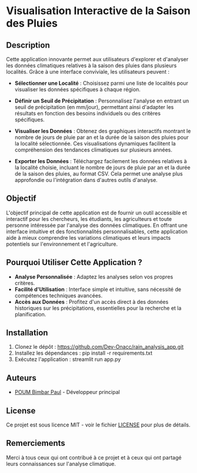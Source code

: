 # Visualisation Interactive de la Saison des Pluies

## Description

Cette application innovante permet aux utilisateurs d'explorer et d'analyser les données climatiques relatives à la saison des pluies dans plusieurs localités. Grâce à une interface conviviale, les utilisateurs peuvent :

- **Sélectionner une Localité** : Choisissez parmi une liste de localités pour visualiser les données spécifiques à chaque région.
  
- **Définir un Seuil de Précipitation** : Personnalisez l'analyse en entrant un seuil de précipitation (en mm/jour), permettant ainsi d'adapter les résultats en fonction des besoins individuels ou des critères spécifiques.

- **Visualiser les Données** : Obtenez des graphiques interactifs montrant le nombre de jours de pluie par an et la durée de la saison des pluies pour la localité sélectionnée. Ces visualisations dynamiques facilitent la compréhension des tendances climatiques sur plusieurs années.

- **Exporter les Données** : Téléchargez facilement les données relatives à la localité choisie, incluant le nombre de jours de pluie par an et la durée de la saison des pluies, au format CSV. Cela permet une analyse plus approfondie ou l'intégration dans d'autres outils d'analyse.

## Objectif

L'objectif principal de cette application est de fournir un outil accessible et interactif pour les chercheurs, les étudiants, les agriculteurs et toute personne intéressée par l'analyse des données climatiques. En offrant une interface intuitive et des fonctionnalités personnalisables, cette application aide à mieux comprendre les variations climatiques et leurs impacts potentiels sur l'environnement et l'agriculture.

## Pourquoi Utiliser Cette Application ?

- **Analyse Personnalisée** : Adaptez les analyses selon vos propres critères.
- **Facilité d'Utilisation** : Interface simple et intuitive, sans nécessité de compétences techniques avancées.
- **Accès aux Données** : Profitez d'un accès direct à des données historiques sur les précipitations, essentielles pour la recherche et la planification.

## Installation

1. Clonez le dépôt : 
https://github.com/Dev-Onacc/rain_analysis_app.git
2. Installez les dépendances : 
pip install -r requirements.txt
3. Exécutez l'application : 
streamlit run app.py


## Auteurs

- [POUM Bimbar Paul](https://github.com/Dev-Onacc/) - Développeur principal

## License

Ce projet est sous licence MIT - voir le fichier [LICENSE](LICENSE) pour plus de détails.

## Remerciements

Merci à tous ceux qui ont contribué à ce projet et à ceux qui ont partagé leurs connaissances sur l'analyse climatique.

